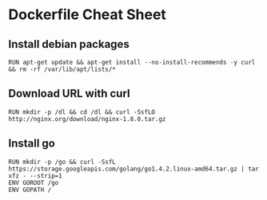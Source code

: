 # Dockerfile Cheat Sheet

## Install debian packages

	RUN apt-get update && apt-get install --no-install-recommends -y curl && rm -rf /var/lib/apt/lists/*

## Download URL with curl

	RUN mkdir -p /dl && cd /dl && curl -SsfLO http://nginx.org/download/nginx-1.8.0.tar.gz

## Install go

	RUN mkdir -p /go && curl -SsfL https://storage.googleapis.com/golang/go1.4.2.linux-amd64.tar.gz | tar xfz - --strip=1
	ENV GOROOT /go
	ENV GOPATH /
